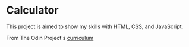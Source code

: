 # Calculator

This project is aimed to show my skills with HTML, CSS, and JavaScript.

From The Odin Project's [curriculum](https://www.theodinproject.com/lessons/calculator)